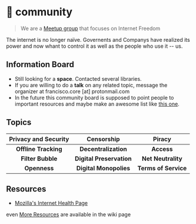 # 📜 community
> We are a [Meetup group](https://www.meetup.com/Internet-Freedom-Lisbon/) that focuses on Internet Freedom

The internet is no longer naïve. Governents and Companys have realized its power and now whant to control it as well as the people who use it -- us.



## Information Board

* Still looking for a **space**. Contacted several libraries.
* If you are willing to do a **talk** on any related topic, message the organizer at francisco.core [at] protonmail.com
* In the future this community board is supposed to point people to important resources and maybe make an awesome list like [this one](https://github.com/drewrwilson/toolsforactivism).

## Topics

|Privacy and Security  |        Censorship        |        Piracy        |
| :------------------: | :----------------------: | :------------------: |
| **Offline Tracking** |   **Decentralization**   |      **Access**      |
|  **Filter Bubble**   | **Digital Preservation** |  **Net Neutrality**  |
|     **Openness**     |  **Digital Monopolies**  | **Terms of Service** |

## Resources
+ [Mozilla's Internet Health Page](https://www.mozilla.org/en-US/internet-health/)

even [More Resources](https://github.com/Internet-Freedom-Lx/community/wiki/Documents-and-Essays) are available in the wiki page
